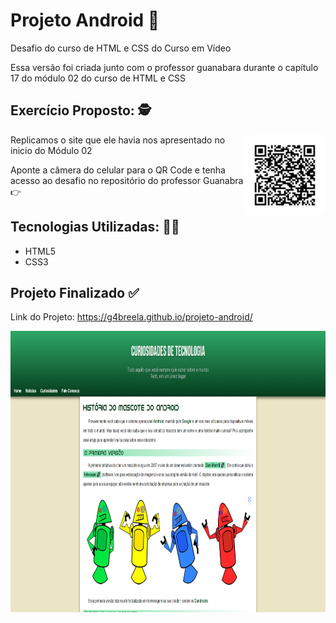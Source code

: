 <h1>Projeto Android 🤖</h1> 

<p>Desafio do curso de HTML e CSS do Curso em Vídeo</p>

<p>
    Essa versão foi criada junto com o professor guanabara durante o capítulo 17 do módulo 02 do curso de HTML e CSS
</p>

<h2> Exercício Proposto: 🕵️ </h2>

<img display="block" align="right" alt="qr code do projeto" height="130" style="border-radius:1em" src="imagens/frame.png">

<p>
    Replicamos o site que ele havia nos apresentado no inicio do Módulo 02
</p>

<p>
    Aponte a câmera do celular para o QR Code e tenha acesso ao desafio no repositório do professor Guanabra 👉
</p>

<h2> Tecnologias Utilizadas: 👩‍💻 </h2>
  <ul> 
    <li>HTML5</li>
    <li>CSS3</li>
  </ul>

  <h2> Projeto Finalizado ✅ </h2>
  
 <p>Link do Projeto: <a href="https://g4breela.github.io/projeto-android/">https://g4breela.github.io/projeto-android/</a></p>

<img alt="imagem do projeto finalizado" height="450" src="imagens/projeto-finalizado.png">
